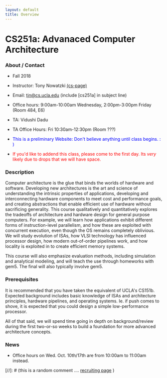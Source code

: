 ```yaml
---
layout: default
title: Overview
---
```


# CS251a: Advanaced Computer Architecture

### About / Contact

* Fall 2018
* Instructor: Tony Nowatzki  [(cs-page)](http://web.cs.ucla.edu/~tjn)
* Email: tjn@cs.ucla.edu (include [cs251a] in subject line)
* Office hours: 9:00am-10:00am Wednesday, 2:00pm-3:00pm Friday  (Room 484, E6)
* TA: Vidushi Dadu
* TA Office Hours: Fri 10:30am-12:30pm  (Room ???)

* <span style="color:blue">This is a preliminary Website: Don't believe anything until class begins. : ) </span>
* <span style="color:red"> If you'd like to addend this class, please come to the first day.  Its *very* likely due to drops that we will have space. </span>


### Description

Computer architecture is the glue that binds the worlds of hardware and
software. Developing new architectures is the art and science of understanding
the intrinsic properties of applications, developing and interconnecting
hardware components to meet cost and performance goals, and creating
abstractions that enable efficient use of hardware without sacrificing
generality.  This course qualitatively and quantitatively explores the
tradeoffs of architecture and hardware design for general purpose computers.
For example, we will learn how applications exhibit different forms of
instruction-level parallelism, and how these are exploited with concurrent
execution, even though the OS remains completely oblivious.  We will study
evolution of ISAs, how VLSI technology has influenced processor design, how
modern out-of-order pipelines work, and how locality is exploited
in to create efficient memory systems.

This course will also emphasize evaluation methods, including simulation and
analytical modeling, and will teach the use through homeworks with gem5. The final will also typically involve gem5.

### Prerequisites

It is recommended that you have taken the equivalent of UCLA's CS151b.  Expected
background includes basic knowledge of ISAs and architecture principles,
hardware pipelines, and operating systems.  Ie. if push comes to shove, it is expected that you could design a simple low-performance processor.  

All of that said, we will spend time going in depth on background/review during
the first two-or-so weeks to build a foundation for more advanced architecture
concepts.

### News

* Office hours on Wed. Oct. 10th/17th are from 10:00am to 11:00am instead.

[//]: # (this is a random comment  .... [recruiting page]({{site.baseurl}}/08-recruiting/)  )
